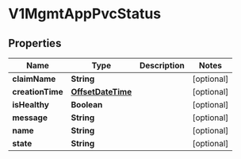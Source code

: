 # V1MgmtAppPvcStatus

## Properties
Name | Type | Description | Notes
------------ | ------------- | ------------- | -------------
**claimName** | **String** |  |  [optional]
**creationTime** | [**OffsetDateTime**](OffsetDateTime.md) |  |  [optional]
**isHealthy** | **Boolean** |  |  [optional]
**message** | **String** |  |  [optional]
**name** | **String** |  |  [optional]
**state** | **String** |  |  [optional]
